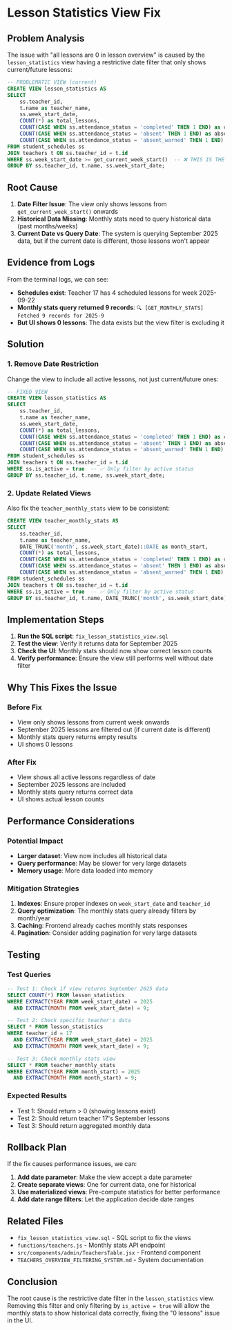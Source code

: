 # Lesson Statistics View Fix

## Problem Analysis

The issue with "all lessons are 0 in lesson overview" is caused by the `lesson_statistics` view having a restrictive date filter that only shows current/future lessons:

```sql
-- PROBLEMATIC VIEW (current)
CREATE VIEW lesson_statistics AS
SELECT 
    ss.teacher_id,
    t.name as teacher_name,
    ss.week_start_date,
    COUNT(*) as total_lessons,
    COUNT(CASE WHEN ss.attendance_status = 'completed' THEN 1 END) as completed_lessons,
    COUNT(CASE WHEN ss.attendance_status = 'absent' THEN 1 END) as absent_lessons,
    COUNT(CASE WHEN ss.attendance_status = 'absent_warned' THEN 1 END) as absent_warned_lessons
FROM student_schedules ss
JOIN teachers t ON ss.teacher_id = t.id
WHERE ss.week_start_date >= get_current_week_start()  -- ❌ THIS IS THE PROBLEM
GROUP BY ss.teacher_id, t.name, ss.week_start_date;
```

## Root Cause

1. **Date Filter Issue**: The view only shows lessons from `get_current_week_start()` onwards
2. **Historical Data Missing**: Monthly stats need to query historical data (past months/weeks)
3. **Current Date vs Query Date**: The system is querying September 2025 data, but if the current date is different, those lessons won't appear

## Evidence from Logs

From the terminal logs, we can see:
- **Schedules exist**: Teacher 17 has 4 scheduled lessons for week 2025-09-22
- **Monthly stats query returned 9 records**: `🔍 [GET_MONTHLY_STATS] Fetched 9 records for 2025-9`
- **But UI shows 0 lessons**: The data exists but the view filter is excluding it

## Solution

### 1. Remove Date Restriction

Change the view to include all active lessons, not just current/future ones:

```sql
-- FIXED VIEW
CREATE VIEW lesson_statistics AS
SELECT 
    ss.teacher_id,
    t.name as teacher_name,
    ss.week_start_date,
    COUNT(*) as total_lessons,
    COUNT(CASE WHEN ss.attendance_status = 'completed' THEN 1 END) as completed_lessons,
    COUNT(CASE WHEN ss.attendance_status = 'absent' THEN 1 END) as absent_lessons,
    COUNT(CASE WHEN ss.attendance_status = 'absent_warned' THEN 1 END) as absent_warned_lessons
FROM student_schedules ss
JOIN teachers t ON ss.teacher_id = t.id
WHERE ss.is_active = true  -- ✅ Only filter by active status
GROUP BY ss.teacher_id, t.name, ss.week_start_date;
```

### 2. Update Related Views

Also fix the `teacher_monthly_stats` view to be consistent:

```sql
CREATE VIEW teacher_monthly_stats AS
SELECT 
    ss.teacher_id,
    t.name as teacher_name,
    DATE_TRUNC('month', ss.week_start_date)::DATE as month_start,
    COUNT(*) as total_lessons,
    COUNT(CASE WHEN ss.attendance_status = 'completed' THEN 1 END) as completed_lessons,
    COUNT(CASE WHEN ss.attendance_status = 'absent' THEN 1 END) as absent_lessons,
    COUNT(CASE WHEN ss.attendance_status = 'absent_warned' THEN 1 END) as absent_warned_lessons
FROM student_schedules ss
JOIN teachers t ON ss.teacher_id = t.id
WHERE ss.is_active = true  -- ✅ Only filter by active status
GROUP BY ss.teacher_id, t.name, DATE_TRUNC('month', ss.week_start_date)::DATE;
```

## Implementation Steps

1. **Run the SQL script**: `fix_lesson_statistics_view.sql`
2. **Test the view**: Verify it returns data for September 2025
3. **Check the UI**: Monthly stats should now show correct lesson counts
4. **Verify performance**: Ensure the view still performs well without date filter

## Why This Fixes the Issue

### Before Fix
- View only shows lessons from current week onwards
- September 2025 lessons are filtered out (if current date is different)
- Monthly stats query returns empty results
- UI shows 0 lessons

### After Fix
- View shows all active lessons regardless of date
- September 2025 lessons are included
- Monthly stats query returns correct data
- UI shows actual lesson counts

## Performance Considerations

### Potential Impact
- **Larger dataset**: View now includes all historical data
- **Query performance**: May be slower for very large datasets
- **Memory usage**: More data loaded into memory

### Mitigation Strategies
1. **Indexes**: Ensure proper indexes on `week_start_date` and `teacher_id`
2. **Query optimization**: The monthly stats query already filters by month/year
3. **Caching**: Frontend already caches monthly stats responses
4. **Pagination**: Consider adding pagination for very large datasets

## Testing

### Test Queries
```sql
-- Test 1: Check if view returns September 2025 data
SELECT COUNT(*) FROM lesson_statistics 
WHERE EXTRACT(YEAR FROM week_start_date) = 2025 
  AND EXTRACT(MONTH FROM week_start_date) = 9;

-- Test 2: Check specific teacher's data
SELECT * FROM lesson_statistics 
WHERE teacher_id = 17 
  AND EXTRACT(YEAR FROM week_start_date) = 2025 
  AND EXTRACT(MONTH FROM week_start_date) = 9;

-- Test 3: Check monthly stats view
SELECT * FROM teacher_monthly_stats 
WHERE EXTRACT(YEAR FROM month_start) = 2025 
  AND EXTRACT(MONTH FROM month_start) = 9;
```

### Expected Results
- Test 1: Should return > 0 (showing lessons exist)
- Test 2: Should return teacher 17's September lessons
- Test 3: Should return aggregated monthly data

## Rollback Plan

If the fix causes performance issues, we can:

1. **Add date parameter**: Make the view accept a date parameter
2. **Create separate views**: One for current data, one for historical
3. **Use materialized views**: Pre-compute statistics for better performance
4. **Add date range filters**: Let the application decide date ranges

## Related Files

- `fix_lesson_statistics_view.sql` - SQL script to fix the views
- `functions/teachers.js` - Monthly stats API endpoint
- `src/components/admin/TeachersTable.jsx` - Frontend component
- `TEACHERS_OVERVIEW_FILTERING_SYSTEM.md` - System documentation

## Conclusion

The root cause is the restrictive date filter in the `lesson_statistics` view. Removing this filter and only filtering by `is_active = true` will allow the monthly stats to show historical data correctly, fixing the "0 lessons" issue in the UI.
